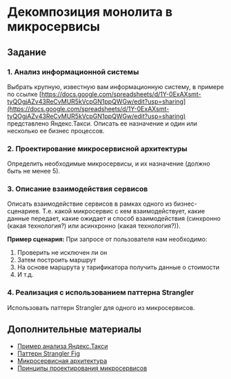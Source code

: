 # Декомпозиция монолита в микросервисы

## Задание

### 1. Анализ информационной системы

Выбрать крупную, известную вам информационную систему, в примере по ссылке [https://docs.google.com/spreadsheets/d/1Y-0ExAXsmt-tyQOgjAZv43ReCvMUR5kVcpGN1ppQWGw/edit?usp=sharing](https://docs.google.com/spreadsheets/d/1Y-0ExAXsmt-tyQOgjAZv43ReCvMUR5kVcpGN1ppQWGw/edit?usp=sharing) представлено Яндекс.Такси. Описать ее назначение и один или несколько ее бизнес процессов.

### 2. Проектирование микросервисной архитектуры

Определить необходимые микросервисы, и их назначение (должно быть не менее 5).

### 3. Описание взаимодействия сервисов

Описать взаимодействие сервисов в рамках одного из бизнес-сценариев. Т.е. какой микросервис с кем взаимодействует, какие данные передает, какие ожидает и способ взаимодействия (синхронно (какая технология?) или асинхронно (какая технология?)).

**Пример сценария:**
При запросе от пользователя нам необходимо:
1. Проверить не исключен ли он
2. Затем построить маршрут
3. На основе маршрута у тарификатора получить данные о стоимости
4. И т.д.

### 4. Реализация с использованием паттерна Strangler

Использовать паттерн Strangler для одного из микросервисов.

## Дополнительные материалы

- [Пример анализа Яндекс.Такси](https://docs.google.com/spreadsheets/d/1Y-0ExAXsmt-tyQOgjAZv43ReCvMUR5kVcpGN1ppQWGw/edit?usp=sharing)
- [Паттерн Strangler Fig](https://docs.microsoft.com/en-us/azure/architecture/patterns/strangler-fig)
- [Микросервисная архитектура](https://microservices.io/)
- [Принципы проектирования микросервисов](https://docs.microsoft.com/en-us/azure/architecture/microservices/)